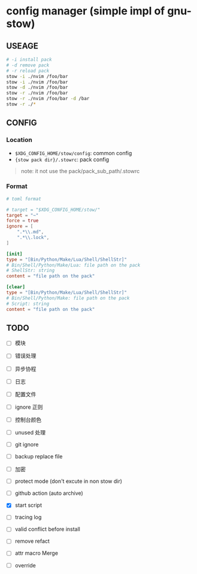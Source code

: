 # config manager (simple impl of gnu-stow)

## USEAGE

```sh
# -i install pack
# -d remove pack
# -r reload pack
stow -i ./nvim /foo/bar
stow -i ./nvim /foo/bar
stow -d ./nvim /foo/bar
stow -r ./nvim /foo/bar
stow -r ./nvim /foo/bar -d /bar
stow -r ./*
```

## CONFIG

### Location

- `$XDG_CONFIG_HOME/stow/config`: common config
- `{stow pack dir}/.stowrc`: pack config

> note: it not use the pack/pack_sub_path/.stowrc

### Format

```toml
# toml format

# target = "$XDG_CONFIG_HOME/stow/"
target = "~"
force = true
ignore = [
    ".*\\.md",
    ".*\\.lock",
]

[init]
type = "[Bin/Python/Make/Lua/Shell/ShellStr]"
# Bin/Shell/Python/Make/Lua: file path on the pack
# ShellStr: string
content = "file path on the pack"

[clear]
type = "[Bin/Python/Make/Lua/Shell/ShellStr]"
# Bin/Shell/Python/Make: file path on the pack
# Script: string
content = "file path on the pack"
```

## TODO

- [ ] 模块
- [ ] 错误处理
- [ ] 异步协程
- [ ] 日志
- [ ] 配置文件
- [ ] ignore 正则
- [ ] 控制台颜色
- [ ] unused 处理
- [ ] git ignore
- [ ] backup replace file
- [ ] 加密
- [ ] protect mode (don't excute in non stow dir)
- [ ] github action (auto archive)

- [x] start script
- [ ] tracing log

- [ ] valid conflict before install
- [ ] remove refact

- [ ] attr macro Merge
- [ ] override
